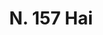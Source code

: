 ---
title: "N. 157 Hai"
permalink: "/edition/plant157/"
plant-name: "N. 157"
plant-number: "157"
plant-xml: "/assets/xml/plant157.xml"
plant-img1: "/assets/img/plant157_verso.jpg"
plant-img2: "/assets/img/plant157.jpg"
plant-title: "N. 157 Hai"
plant-taxon-link: ""
plant-taxon-content: ""
layout: single-xml
---